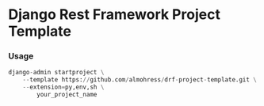 # Django Rest Framework Project Template

### Usage
```python
django-admin startproject \
    --template https://github.com/almohress/drf-project-template.git \
    --extension=py,env,sh \
        your_project_name
```
